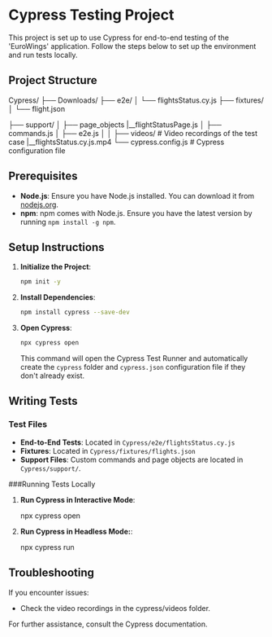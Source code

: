 # Cypress Testing Project

This project is set up to use Cypress for end-to-end testing of the 'EuroWings' application. Follow the steps below to set up the environment and run tests locally.

## Project Structure
Cypress/
├── Downloads/
├── e2e/
│ └── flightsStatus.cy.js
├── fixtures/
│ └── flight.json
  
     
├── support/
│ ├── page_objects
    |__flightStatusPage.js
│ ├── commands.js
│ ├── e2e.js
│ │ 
├── videos/ # Video recordings of the test case
    |__flightsStatus.cy.js.mp4
└── cypress.config.js # Cypress configuration file


## Prerequisites

- **Node.js**: Ensure you have Node.js installed. You can download it from [nodejs.org](https://nodejs.org/).
- **npm**: npm comes with Node.js. Ensure you have the latest version by running `npm install -g npm`.

## Setup Instructions

1. **Initialize the Project**:
    ```sh
    npm init -y
    ```

2. **Install Dependencies**:
    ```sh
    npm install cypress --save-dev
    ```

4. **Open Cypress**:
    ```sh
    npx cypress open
    ```
    This command will open the Cypress Test Runner and automatically create the `cypress` folder and `cypress.json` configuration file if they don't already exist.


## Writing Tests

### Test Files

- **End-to-End Tests**: Located in `Cypress/e2e/flightsStatus.cy.js`
- **Fixtures**: Located in `Cypress/fixtures/flights.json`
- **Support Files**: Custom commands and page objects are located in `Cypress/support/`.


###Running Tests Locally


1. **Run Cypress in Interactive Mode**:
   
   npx cypress open
    

2. **Run Cypress in Headless Mode:**:
    
    npx cypress run
    


## Troubleshooting
If you encounter issues:

- Check the video recordings in the cypress/videos folder.

For further assistance, consult the Cypress documentation.


